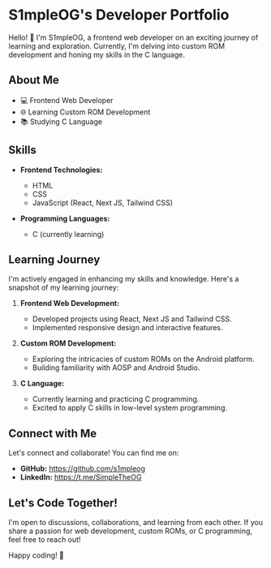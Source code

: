 # S1mpleOG's Developer Portfolio

Hello! 👋 I'm S1mpleOG, a frontend web developer on an exciting journey of learning and exploration. Currently, I'm delving into custom ROM development and honing my skills in the C language.

## About Me

- 💻 Frontend Web Developer
- 🌐 Learning Custom ROM Development
- 📚 Studying C Language

## Skills

- **Frontend Technologies:**
  - HTML
  - CSS
  - JavaScript (React, Next JS, Tailwind CSS)

- **Programming Languages:**
  - C (currently learning)

## Learning Journey

I'm actively engaged in enhancing my skills and knowledge. Here's a snapshot of my learning journey:

1. **Frontend Web Development:**
   - Developed projects using React, Next JS and Tailwind CSS.
   - Implemented responsive design and interactive features.

2. **Custom ROM Development:**
   - Exploring the intricacies of custom ROMs on the Android platform.
   - Building familiarity with AOSP and Android Studio.

3. **C Language:**
   - Currently learning and practicing C programming.
   - Excited to apply C skills in low-level system programming.

## Connect with Me

Let's connect and collaborate! You can find me on:

- **GitHub:** https://github.com/s1mpleog
- **LinkedIn:** https://t.me/SimpleTheOG

## Let's Code Together!

I'm open to discussions, collaborations, and learning from each other. If you share a passion for web development, custom ROMs, or C programming, feel free to reach out!

Happy coding! 🚀
